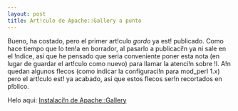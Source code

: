```yaml
---
layout: post
title: Art!culo de Apache::Gallery a punto
---
```


Bueno, ha costado, pero el primer art!culo <em>gordo</em> ya est! publicado.  Como hace tiempo que lo ten!a en borrador, al pasarlo a publicaci!n ya ni sale en el !ndice, asi que he pensado que seria conveniente poner esta nota (en lugar de guardar el art!culo como nuevo) para llamar la atenci!n sobre !l. A!n quedan algunos flecos (como indicar la configuraci!n para mod_perl 1.x) pero el art!culo est! ya acabado, asi que estos flecos ser!n recortados en p!blico.

Helo aqui: <a href="http://www.principia.info/biblioteca/perl/instalacian_de_apachegallery.php" title="Instalaci!n de Apache::Gallery">Instalaci!n de Apache::Gallery</a>
